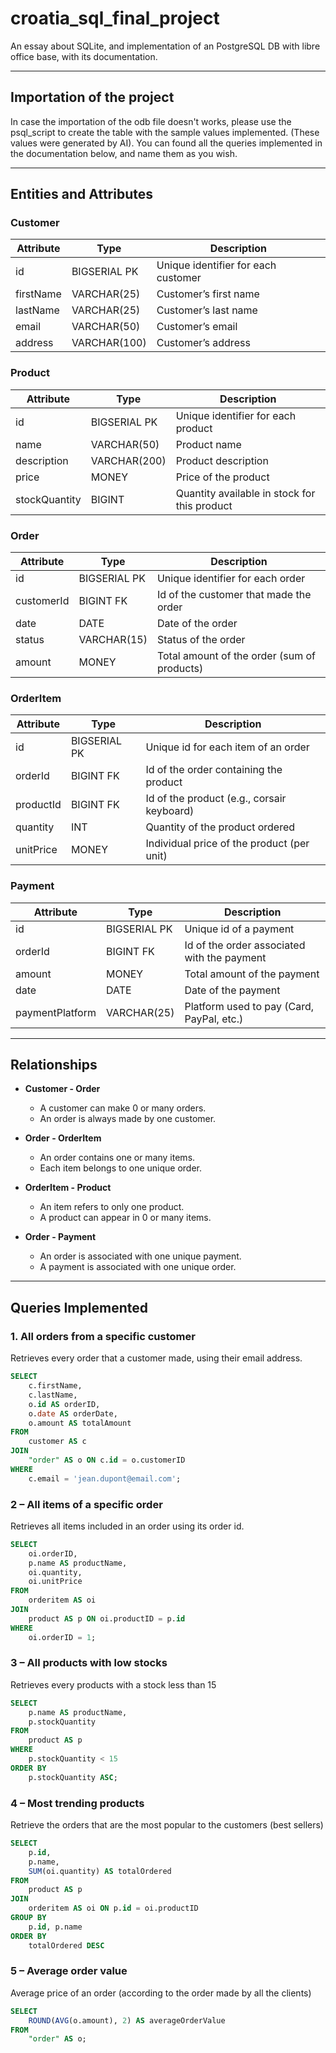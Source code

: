 # croatia_sql_final_project
An essay about SQLite, and implementation of an PostgreSQL DB with libre office base, with its documentation.

---

## Importation of the project

In case the importation of the odb file doesn't works, please use the psql_script to create the table with the sample values implemented. (These values were generated by AI).
You can found all the queries implemented in the documentation below, and name them as you wish.

---

## Entities and Attributes

### Customer
| Attribute  | Type           | Description                                |
|------------|---------------|--------------------------------------------|
| id         | BIGSERIAL PK   | Unique identifier for each customer         |
| firstName  | VARCHAR(25)    | Customer’s first name                      |
| lastName   | VARCHAR(25)    | Customer’s last name                       |
| email      | VARCHAR(50)    | Customer’s email                           |
| address    | VARCHAR(100)   | Customer’s address                         |

### Product
| Attribute     | Type           | Description                                |
|---------------|---------------|--------------------------------------------|
| id            | BIGSERIAL PK   | Unique identifier for each product         |
| name          | VARCHAR(50)    | Product name                               |
| description   | VARCHAR(200)   | Product description                        |
| price         | MONEY          | Price of the product                       |
| stockQuantity | BIGINT         | Quantity available in stock for this product |

### Order
| Attribute   | Type           | Description                                 |
|-------------|---------------|---------------------------------------------|
| id          | BIGSERIAL PK   | Unique identifier for each order            |
| customerId  | BIGINT FK      | Id of the customer that made the order      |
| date        | DATE           | Date of the order                           |
| status      | VARCHAR(15)    | Status of the order                         |
| amount      | MONEY          | Total amount of the order (sum of products) |

### OrderItem
| Attribute  | Type           | Description                                  |
|------------|---------------|----------------------------------------------|
| id         | BIGSERIAL PK   | Unique id for each item of an order          |
| orderId    | BIGINT FK      | Id of the order containing the product       |
| productId  | BIGINT FK      | Id of the product (e.g., corsair keyboard)   |
| quantity   | INT            | Quantity of the product ordered              |
| unitPrice  | MONEY          | Individual price of the product (per unit)   |

### Payment
| Attribute       | Type           | Description                                  |
|-----------------|---------------|----------------------------------------------|
| id              | BIGSERIAL PK   | Unique id of a payment                       |
| orderId         | BIGINT FK      | Id of the order associated with the payment  |
| amount          | MONEY          | Total amount of the payment                  |
| date            | DATE           | Date of the payment                          |
| paymentPlatform | VARCHAR(25)    | Platform used to pay (Card, PayPal, etc.)    |

---

## Relationships

- **Customer - Order**
  - A customer can make 0 or many orders.
  - An order is always made by one customer.

- **Order - OrderItem**
  - An order contains one or many items.
  - Each item belongs to one unique order.

- **OrderItem - Product**
  - An item refers to only one product.
  - A product can appear in 0 or many items.

- **Order - Payment**
  - An order is associated with one unique payment.
  - A payment is associated with one unique order.

---

## Queries Implemented

### 1. All orders from a specific customer
Retrieves every order that a customer made, using their email address.  

```sql
SELECT
    c.firstName,
    c.lastName,
    o.id AS orderID,
    o.date AS orderDate,
    o.amount AS totalAmount
FROM
    customer AS c
JOIN
    "order" AS o ON c.id = o.customerID
WHERE
    c.email = 'jean.dupont@email.com';
```

### 2 – All items of a specific order
Retrieves all items included in an order using its order id.
```sql
SELECT
    oi.orderID,
    p.name AS productName,
    oi.quantity,
    oi.unitPrice
FROM
    orderitem AS oi
JOIN
    product AS p ON oi.productID = p.id
WHERE
    oi.orderID = 1;
```

### 3 – All products with low stocks
Retrieves every products with a stock less than 15
```sql
SELECT
    p.name AS productName,
    p.stockQuantity
FROM
    product AS p
WHERE
    p.stockQuantity < 15
ORDER BY
    p.stockQuantity ASC;
```

### 4 – Most trending products
Retrieve the orders that are the most popular to the customers (best sellers)
```sql
SELECT
    p.id,
    p.name,
    SUM(oi.quantity) AS totalOrdered
FROM
    product AS p
JOIN
    orderitem AS oi ON p.id = oi.productID
GROUP BY
    p.id, p.name
ORDER BY
    totalOrdered DESC
```

### 5 – Average order value
Average price of an order (according to the order made by all the clients)
```sql
SELECT
    ROUND(AVG(o.amount), 2) AS averageOrderValue
FROM
    "order" AS o;
```
